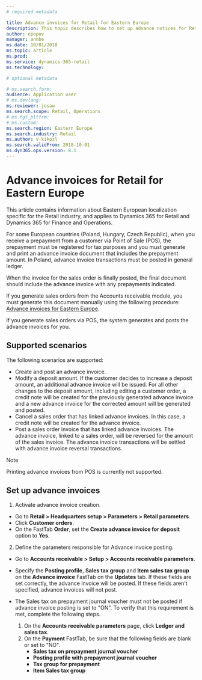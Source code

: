 ```yaml
---
# required metadata

title: Advance invoices for Retail for Eastern Europe
description: This topic describes how to set up advance notices for Retail for Eastern Europe. 
author: epopov
manager: annbe
ms.date: 10/01/2018
ms.topic: article
ms.prod: 
ms.service: dynamics-365-retail
ms.technology: 

# optional metadata

# ms.search.form: 
audience: Application user
# ms.devlang: 
ms.reviewer: josaw
ms.search.scope: Retail, Operations
# ms.tgt_pltfrm: 
# ms.custom: 
ms.search.region: Eastern Europe
ms.search.industry: Retail
ms.author: v-kikozl
ms.search.validFrom: 2018-10-01
ms.dyn365.ops.version: 8.1
---
```

# Advance invoices for Retail for Eastern Europe

This article contains information about Eastern European localization specific for the Retail industry, and applies to Dynamics 365 for Retail and Dynamics 365 for Finance and Operations.

For some European countries (Poland, Hungary, Czech Republic), when you receive a prepayment from a customer via Point of Sale (POS), the prepayment must be registered for tax purposes and you must generate and print an advance invoice document that includes the prepayment amount. In Poland, advance invoice transactions must be posted in general ledger.

When the invoice for the sales order is finally posted, the final document should include the advance invoice with any prepayments indicated. 

If you generate sales orders from the Accounts receivable module, you must generate this document manually using the following procedure: [Advance invoices for Eastern Europe](https://docs.microsoft.com/en-us/dynamics365/unified-operations/financials/localizations/emea-advance-invoice). 

If you generate sales orders via POS, the system generates and posts the advance invoices for you.

## Supported scenarios

The following scenarios are supported:
- Create and post an advance invoice.
- Modify a deposit amount. If the customer decides to increase a deposit amount, an additional advance invoice will be issued. For all other changes to the deposit amount, including editing a customer order, a credit note will be created for the previously generated advance invoice and a new advance invoice for the corrected amount will be generated and posted. 
- Cancel a sales order that has linked advance invoices.  In this case, a credit note will be created for the advance invoice.
- Post a sales order invoice that has linked advance invoices. The advance invoice, linked to a sales order, will be reversed for the amount of the sales invoice. The advance invoice transactions will be settled with advance invoice reversal transactions.

> [!NOTE]
> Printing advance invoices from POS is currently not supported.

## Set up advance invoices

  1. Activate advance invoice creation. 
  
  - Go to **Retail > Headquarters setup > Parameters > Retail parameters**.
  -  Click **Customer orders**.
  -  On the FastTab **Order**,  set the **Create advance invoice for deposit** option to **Yes**.


  2. Define the parameters responsible for Advance invoice posting. 

  - Go to **Accounts receivable > Setup > Accounts receivable parameters**.
  - Specify the **Posting profile**, **Sales tax group** and **Item sales tax group** on the **Advance invoice** FastTab on the **Updates** tab. 
  If these fields are set correctly, the advance invoice will be posted. If these fields aren't specified, advance invoices will not post.

  - The Sales tax on prepayment journal voucher must not be posted if advance invoice posting is set to "ON". To verify that this requirement is met, complete the following steps.
     1. On the **Accounts receivable parameters** page, click **Ledger and sales tax**. 
     2. On the **Payment** FastTab, be sure that the following fields are blank or set to "NO". 
        - **Sales tax on prepayment journal voucher**
        - **Posting profile with prepayment journal voucher**
        - **Tax group for prepayment**
        - **Item Sales tax group**
